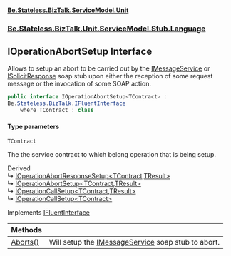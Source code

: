 #### [Be.Stateless.BizTalk.ServiceModel.Unit](README.md 'README')
### [Be.Stateless.BizTalk.Unit.ServiceModel.Stub.Language](Be.Stateless.BizTalk.Unit.ServiceModel.Stub.Language.md 'Be.Stateless.BizTalk.Unit.ServiceModel.Stub.Language')

## IOperationAbortSetup<TContract> Interface

Allows to setup an abort to be carried out by the [IMessageService](IMessageService.md 'Be.Stateless.BizTalk.Unit.ServiceModel.Channels.IMessageService') or [ISolicitResponse](ISolicitResponse.md 'Be.Stateless.BizTalk.Unit.ServiceModel.Stub.ISolicitResponse') soap
stub upon either the reception of some request message or the invocation of some SOAP action.

```csharp
public interface IOperationAbortSetup<TContract> :
Be.Stateless.BizTalk.IFluentInterface
    where TContract : class
```
#### Type parameters

<a name='Be.Stateless.BizTalk.Unit.ServiceModel.Stub.Language.IOperationAbortSetup_TContract_.TContract'></a>

`TContract`

The the service contract to which belong operation that is being setup.

Derived  
&#8627; [IOperationAbortResponseSetup&lt;TContract,TResult&gt;](IOperationAbortResponseSetup_TContract,TResult_.md 'Be.Stateless.BizTalk.Unit.ServiceModel.Stub.Language.IOperationAbortResponseSetup<TContract,TResult>')  
&#8627; [IOperationAbortSetup&lt;TContract,TResult&gt;](IOperationAbortSetup_TContract,TResult_.md 'Be.Stateless.BizTalk.Unit.ServiceModel.Stub.Language.IOperationAbortSetup<TContract,TResult>')  
&#8627; [IOperationCallSetup&lt;TContract,TResult&gt;](IOperationCallSetup_TContract,TResult_.md 'Be.Stateless.BizTalk.Unit.ServiceModel.Stub.Language.IOperationCallSetup<TContract,TResult>')  
&#8627; [IOperationCallSetup&lt;TContract&gt;](IOperationCallSetup_TContract_.md 'Be.Stateless.BizTalk.Unit.ServiceModel.Stub.Language.IOperationCallSetup<TContract>')

Implements [IFluentInterface](IFluentInterface.md 'Be.Stateless.BizTalk.IFluentInterface')

| Methods | |
| :--- | :--- |
| [Aborts()](IOperationAbortSetup_TContract_.Aborts().md 'Be.Stateless.BizTalk.Unit.ServiceModel.Stub.Language.IOperationAbortSetup<TContract>.Aborts()') | Will setup the [IMessageService](IMessageService.md 'Be.Stateless.BizTalk.Unit.ServiceModel.Channels.IMessageService') soap stub to abort. |
